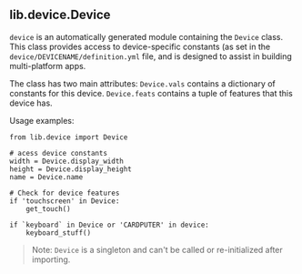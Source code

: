 ## lib.device.Device

`device` is an automatically generated module containing the `Device` class. This class provides access to device-specific constants (as set in the `device/DEVICENAME/definition.yml` file, and is designed to assist in building multi-platform apps.

The class has two main attributes:
`Device.vals` contains a dictionary of constants for this device.
`Device.feats` contains a tuple of features that this device has.

Usage examples:
``` Py
from lib.device import Device

# acess device constants
width = Device.display_width
height = Device.display_height
name = Device.name

# Check for device features
if 'touchscreen' in Device:
    get_touch()

if `keyboard` in Device or 'CARDPUTER' in device:
    keyboard_stuff()
```

> Note: `Device` is a singleton and can't be called or re-initialized after importing.
